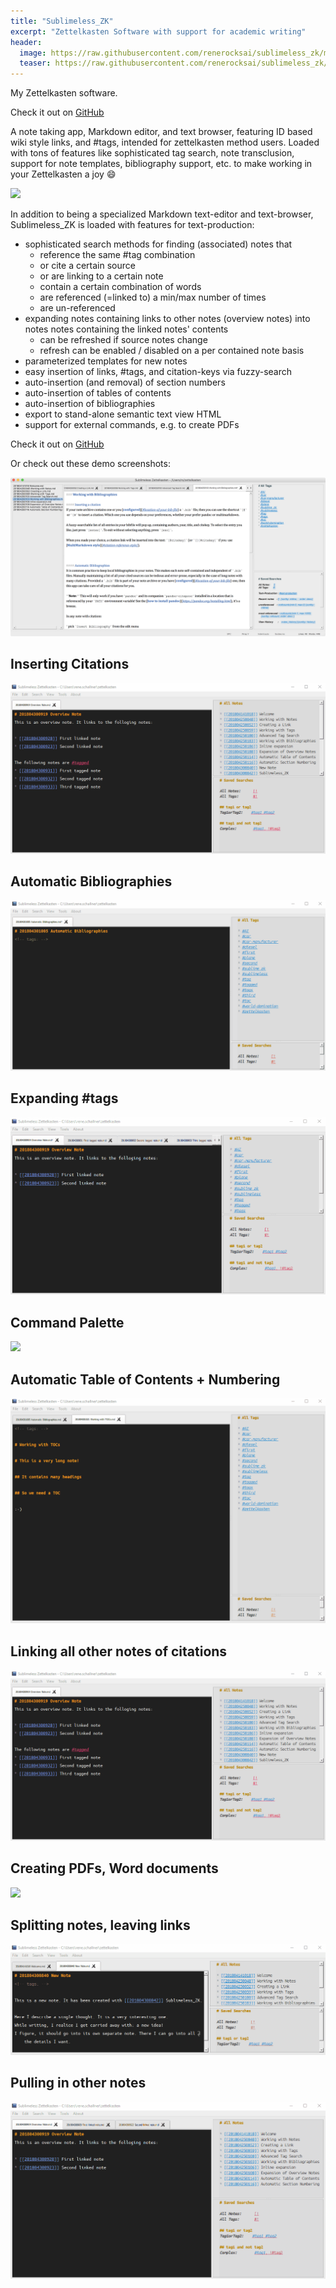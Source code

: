 ```yaml
---
title: "Sublimeless_ZK"
excerpt: "Zettelkasten Software with support for academic writing"
header:
  image: https://raw.githubusercontent.com/renerocksai/sublimeless_zk/master/imgs/about2.png
  teaser: https://raw.githubusercontent.com/renerocksai/sublimeless_zk/master/imgs/about2.png
---
```


My Zettelkasten software.

Check it out on [GitHub](https://github.com/renerocksai/sublimeless_zk)

A note taking app, Markdown editor, and text browser, featuring ID based wiki style links, and #tags, intended for zettelkasten method users. Loaded with tons of features like sophisticated tag search, note transclusion, support for note templates, bibliography support, etc. to make working in your Zettelkasten a joy 😄

![](/assets/images/slzkdemo1.gif)

In addition to being a specialized Markdown text-editor and text-browser, Sublimeless_ZK is loaded with features for text-production:

* sophisticated search methods for finding (associated) notes that
    * reference the same #tag combination
    * or cite a certain source
    * or are linking to a certain note
    * contain a certain combination of words
    * are referenced (=linked to) a min/max number of times
    * are un-referenced
* expanding notes containing links to other notes (overview notes) into notes notes containing the linked notes' contents
    * can be refreshed if source notes change
    * refresh can be enabled / disabled on a per contained note basis
* parameterized templates for new notes
* easy insertion of links, #tags, and citation-keys via fuzzy-search
* auto-insertion (and removal) of section numbers
* auto-insertion of tables of contents
* auto-insertion of bibliographies
* export to stand-alone semantic text view HTML
* support for external commands, e.g. to create PDFs


Check it out on [GitHub](https://github.com/renerocksai/sublimeless_zk)

Or check out these demo screenshots:

![](/assets/images/slzkleftpanel.png)

## Inserting Citations

![](/assets/images/slzkinsert-citation.gif)

## Automatic Bibliographies

![](/assets/images/slzkauto-bib.gif)

## Expanding #tags

![](/assets/images/slzktag-expansion.gif)

## Command Palette
![](/assets/images/slzkcmdpanel-demo.gif)

## Automatic Table of Contents + Numbering

![](/assets/images/slzkauto-numbering.gif)


## Linking all other notes of citations
![](/assets/images/slzkcitekey-expansion.gif)

## Creating PDFs, Word documents
![](/assets/images/slzkextcmdpandoc.gif)

## Splitting notes, leaving links
![](/assets/images/slzkinsert-link-sel-multiline.gif)

## Pulling in other notes
![](/assets/images/slzkoverview-note-expansion.gif)


